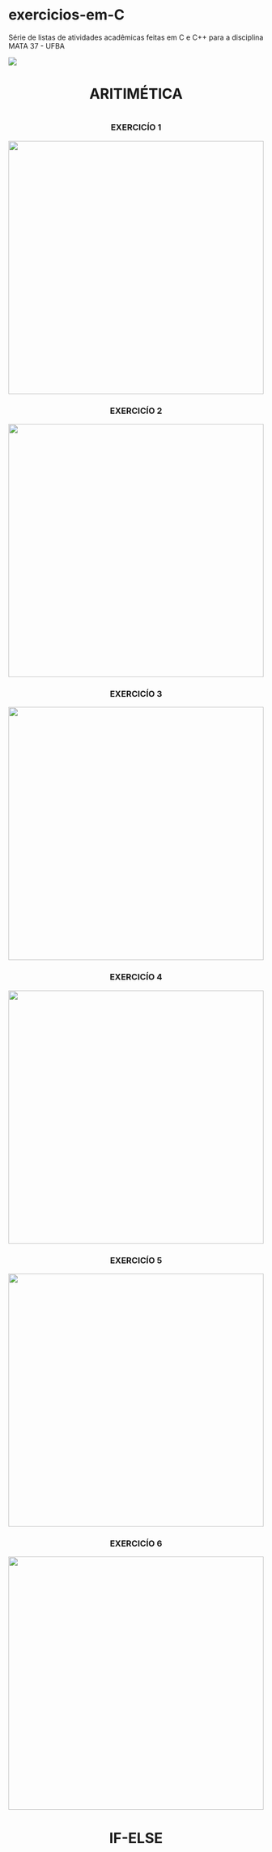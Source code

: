 # exercicios-em-C
Série de listas de atividades acadêmicas feitas em C e C++ para a disciplina MATA 37 - UFBA

<img src="https://img.shields.io/static/v1?label=LINGUAGE&message=C/CPP&color=23d160&style=for-the-badge&logo=ghost"/>

  <H1 align="center"> ARITIMÉTICA <H1>

<H3 align="center"> EXERCICÍO 1 </H3>

<img src="https://github.com/SidSan97/exercicios-em-C/blob/main/Quest%C3%B5es/exercicio%201.png" width="100%" height="500px">

<H3 align="center"> EXERCICÍO 2 </H3>
<img src="https://github.com/SidSan97/exercicios-em-C/blob/main/Quest%C3%B5es/exercicio%202.png" width="100%" height="500px">

<H3 align="center"> EXERCICÍO 3 </H3>
<img src="https://github.com/SidSan97/exercicios-em-C/blob/main/Quest%C3%B5es/exercicio%203.png" width="100%" height="500px">

<H3 align="center"> EXERCICÍO 4 </H3>
<img src="https://github.com/SidSan97/exercicios-em-C/blob/main/Quest%C3%B5es/exercicio%204.png" width="100%" height="500px">

<H3 align="center"> EXERCICÍO 5 </H3>
<img src="https://github.com/SidSan97/exercicios-em-C/blob/main/Quest%C3%B5es/Exercicio%205.png" width="100%" height="500px">

<H3 align="center"> EXERCICÍO 6 </H3>
<img src="https://github.com/SidSan97/exercicios-em-C/blob/main/Quest%C3%B5es/Exercicio%206.png" width="100%" height="500px">
  
   <H1 align="center">IF-ELSE</H1>
  
  
